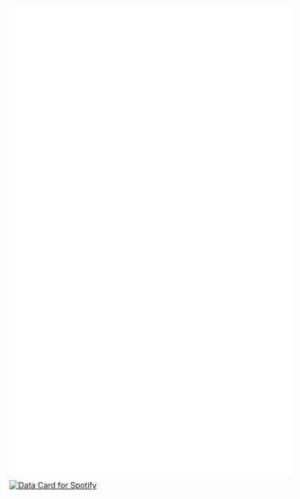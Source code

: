 ![Metrics](/github-metrics.svg)
<a href="https://data-card-for-spotify.herokuapp.com/card?user_id=317j6qfsavdqysytcgippj6jepeu">
  <img src="https://data-card-for-spotify.herokuapp.com/api/card?user_id=317j6qfsavdqysytcgippj6jepeu" alt="Data Card for Spotify">
</a>

